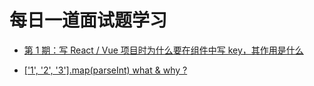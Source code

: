  #  每日一道面试题学习 #

- [第 1 期：写 React / Vue 项目时为什么要在组件中写 key，其作用是什么]()

- [['1', '2', '3'].map(parseInt) what & why ?]()
